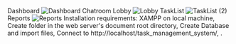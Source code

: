 Dashboard ![Dashboard](https://github.com/user-attachments/assets/c9aa8eed-3117-4623-ac1a-a89e7b2b5679)
Chatroom Lobby ![Lobby](https://github.com/user-attachments/assets/34f686be-8e5a-401d-866d-92df0b20db4b)
TaskList ![TaskList (2)](https://github.com/user-attachments/assets/337fcc70-904f-4040-a4a3-85bd116822a5)
Reports ![Reports](https://github.com/user-attachments/assets/518e6e60-f11b-477a-b90f-0d36b0c084f6)
Installation requirements:
XAMPP on local machine,
Create folder in the web server's document root directory,
Create Database and import files,
Connect to http://localhost/task_management_system/, .
